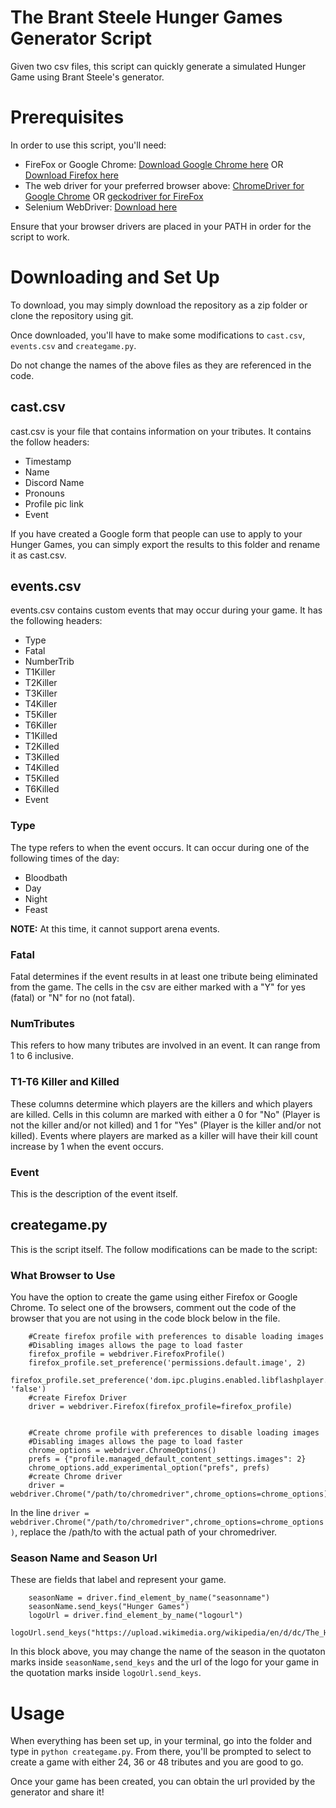 # The Brant Steele Hunger Games Generator Script
Given two csv files, this script can quickly generate a simulated Hunger Game using Brant Steele's generator. 

# Prerequisites

In order to use this script, you'll need:

* FireFox or Google Chrome: [Download Google Chrome here](https://www.google.com/chrome/) OR [Download Firefox here](https://www.mozilla.org/en-CA/firefox/)
* The web driver for your preferred browser above: [ChromeDriver for Google Chrome](https://chromedriver.chromium.org/) OR [geckodriver for FireFox](https://github.com/mozilla/geckodriver/releases)
* Selenium WebDriver: [Download here](https://www.selenium.dev/)

Ensure that your browser drivers are placed in your PATH in order for the script to work. 

# Downloading and Set Up

To download, you may simply download the repository as a zip folder or clone the repository using git. 

Once downloaded, you'll have to make some modifications to `cast.csv`, `events.csv` and `creategame.py`.

Do not change the names of the above files as they are referenced in the code. 

## cast.csv

cast.csv is your file that contains information on your tributes. It contains the follow headers:

* Timestamp	
* Name	
* Discord Name
* Pronouns	
* Profile pic link	
* Event

If you have created a Google form that people can use to apply to your Hunger Games, you can simply export the results to this folder and rename it as cast.csv. 

## events.csv

events.csv contains custom events that may occur during your game. It has the following headers:

* Type	
* Fatal	
* NumberTrib	
* T1Killer	
* T2Killer	
* T3Killer	
* T4Killer	
* T5Killer	
* T6Killer	
* T1Killed	
* T2Killed	
* T3Killed	
* T4Killed	
* T5Killed	
* T6Killed	
* Event

### Type

The type refers to when the event occurs. It can occur during one of the following times of the day:

* Bloodbath
* Day
* Night
* Feast

**NOTE:** At this time, it cannot support arena events. 

### Fatal

Fatal determines if the event results in at least one tribute being eliminated from the game. The cells in the csv are either marked with a "Y" for yes (fatal) or "N" for no (not fatal).

### NumTributes

This refers to how many tributes are involved in an event. It can range from 1 to 6 inclusive. 

### T1-T6 Killer and Killed

These columns determine which players are the killers and which players are killed. Cells in this column are marked with either a 0 for "No" (Player is not the killer and/or not killed) and 1 for "Yes" (Player is the killer and/or not killed). Events where players are marked as a killer will have their kill count increase by 1 when the event occurs.   

### Event

This is the description of the event itself. 

## creategame.py

This is the script itself. The follow modifications can be made to the script:

### What Browser to Use

You have the option to create the game using either Firefox or Google Chrome. To select one of the browsers, comment out the code of the browser that you are not using in the code block below in the file. 

```
    #Create firefox profile with preferences to disable loading images
    #Disabling images allows the page to load faster
    firefox_profile = webdriver.FirefoxProfile()
    firefox_profile.set_preference('permissions.default.image', 2)
    firefox_profile.set_preference('dom.ipc.plugins.enabled.libflashplayer.so', 'false')
    #create Firefox Driver
    driver = webdriver.Firefox(firefox_profile=firefox_profile)


    #Create chrome profile with preferences to disable loading images
    #Disabling images allows the page to load faster
    chrome_options = webdriver.ChromeOptions()
    prefs = {"profile.managed_default_content_settings.images": 2}
    chrome_options.add_experimental_option("prefs", prefs)
    #create Chrome driver
    driver = webdriver.Chrome("/path/to/chromedriver",chrome_options=chrome_options)
```

In the line ```driver = webdriver.Chrome("/path/to/chromedriver",chrome_options=chrome_options)```, replace the /path/to with the actual path of your chromedriver.

### Season Name and Season Url

These are fields that label and represent your game.

``` 
    seasonName = driver.find_element_by_name("seasonname")
    seasonName.send_keys("Hunger Games")
    logoUrl = driver.find_element_by_name("logourl")
    logoUrl.send_keys("https://upload.wikimedia.org/wikipedia/en/d/dc/The_Hunger_Games.jpg")
```

In this block above, you may change the name of the season in the quotaton marks inside `seasonName,send_keys` and the url of the logo for your game in the quotation marks inside `logoUrl.send_keys`.

# Usage

When everything has been set up, in your terminal, go into the folder and type in `python creategame.py`. From there, you'll be prompted to select to create a game with either 24, 36 or 48 tributes and you are good to go.

Once your game has been created, you can obtain the url provided by the generator and share it!
